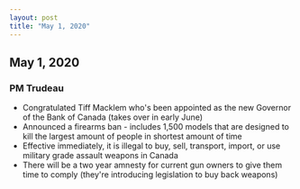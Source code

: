 ```yaml
---
layout: post
title: "May 1, 2020"
---
```


## May 1, 2020

### PM Trudeau

* Congratulated Tiff Macklem who's been appointed as the new Governor of the Bank of Canada (takes over in early June)
* Announced a firearms ban - includes 1,500 models that are designed to kill the largest amount of people in shortest amount of time
* Effective immediately, it is illegal to buy, sell, transport, import, or use military grade assault weapons in Canada
* There will be a two year amnesty for current gun owners to give them time to comply (they're introducing legislation to buy back weapons)